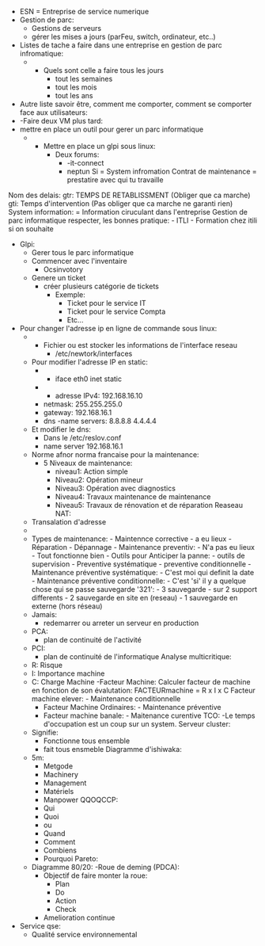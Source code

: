 - ESN = Entreprise de service numerique
- Gestion de parc: 
	- Gestions de serveurs
	- gérer les mises a jours (parFeu, switch, ordinateur, etc..)
- Listes de tache a faire dans une entreprise en gestion de parc infromatique:
	- - Quels sont celle a faire tous les jours
		-  tout les semaines
		- tout les mois
		- tout les ans
- Autre liste savoir être, comment me comporter, comment se comporter face aux utilisateurs:
- -Faire deux VM plus tard:
- mettre en place un outil pour gerer un parc informatique
	- - Mettre en place un glpi sous linux:
		- Deux forums:
			- -it-connect
			- neptun
Si = System infromation
Contrat de maintenance = prestatire avec qui tu travaille

Nom des delais:
	gtr: TEMPS DE RETABLISSMENT (Obliger que ca marche)
	gti: Temps d'intervention (Pas obliger que ca marche ne garanti rien)
System information: = Information ciruculant dans l'entreprise
Gestion de parc informatique respecter, les bonnes pratique:
	- ITLI
	- Formation chez itili si on souhaite
- Glpi:
	- Gerer tous le parc informatique
	- Commencer avec l'inventaire
		- Ocsinvotory
	- Genere un ticket
		- créer plusieurs catégorie de tickets
			- Exemple:
				- Ticket pour le service IT
				- Ticket pour le service Compta
				- Etc...
- Pour changer l'adresse ip en ligne de commande sous linux:
	- - Fichier ou est stocker les informations de l'interface reseau
		- /etc/newtork/interfaces
	- Pour modifier l'adresse IP en static:
		- - iface eth0 inet static
		- - adresse IPv4: 192.168.16.10
		- netmask: 255.255.255.0
		- gateway: 192.168.16.1
		- dns -name servers: 8.8.8.8 4.4.4.4
	- Et modifier le dns:
		- Dans le /etc/reslov.conf
		- name server 192.168.16.1
	- Norme afnor norma francaise pour la maintenance:
		- 5 Niveaux de maintenance:
			- niveau1: Action simple
			- Niveau2: Opération mineur
			- Niveau3:  Opération avec diagnostics
			- Niveau4: Travaux maintenance de maintenance
			- Niveau5: Travaux de rénovation et de réparation
Reaseau NAT:
	- Transalation d'adresse
	- 
	- Types de maintenance:
			- Maintennce corrective
				- a eu lieux
				- Réparation
				- Dépannage
			- Maintenance preventiv:
				- N'a pas eu lieux
				- Tout fonctionne bien
				- Outils pour Anticiper la panne:
					- outils de supervision
				- Preventive systématique
				- preventive conditionnelle
			- Maintenance préventive systématique:
				- C'est moi qui definit la date
			- Maintenance préventive conditionnelle:
				- C'est 'si' il y a quelque chose qui se passe
		sauvegarde '321':
			- 3 sauvegarde 
			- sur 2 support differents 
			- 2 sauvegarde en site en (reseau)
			- 1 sauvegarde en externe (hors réseau)
	- Jamais:
		- redemarrer ou arreter un serveur en production
	- PCA:
		- plan de continuité de l'activité
	- PCI:
		- plan de continuité de l'informatique
Analyse multicritique:
	- R: Risque
	- I: Importance machine
	- C: Charge Machine
-Facteur Machine:
	Calculer facteur de machine en fonction de son évalutation:
		FACTEURmachine = R x I x C 
		Facteur machine elever:
				- Maintenance conditionnelle
		- Facteur Machine Ordinaires:
				- Maintenance préventive
		- Facteur machine banale:
				- Maitenance curentive
TCO:
	-Le temps d'occupation est un coup sur un system.
Serveur cluster:
	- Signifie:
		- Fonctionne tous ensemble
		- fait tous ensmeble
Diagramme d'ishiwaka:
	- 5m:
		- Metgode
		- Machinery
		- Management
		- Matériels
		- Manpower
QQOQCCP:
	  - Qui
	  - Quoi
	  - ou
	  - Quand
	  - Comment 
	  - Combiens
	  - Pourquoi
Pareto:
	- Diagramme 80/20:
-Roue de deming (PDCA):
		- Objectif de faire monter la roue:
			- Plan
			- Do
			- Action
			- Check
		- Amelioration continue
- Service qse:
	- Qualité service environnemental
